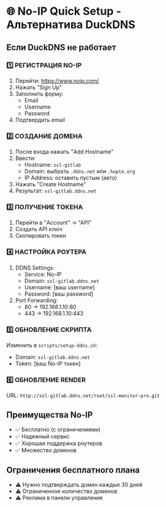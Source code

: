 # 🌐 No-IP Quick Setup - Альтернатива DuckDNS

## Если DuckDNS не работает

### 1️⃣ РЕГИСТРАЦИЯ NO-IP
1. Перейти: https://www.noip.com/
2. Нажать "Sign Up"
3. Заполнить форму:
   - Email
   - Username
   - Password
4. Подтвердить email

### 2️⃣ СОЗДАНИЕ ДОМЕНА
1. После входа нажать "Add Hostname"
2. Ввести:
   - Hostname: `ssl-gitlab`
   - Domain: выбрать `.ddns.net` или `.hopto.org`
   - IP Address: оставить пустым (авто)
3. Нажать "Create Hostname"
4. Результат: `ssl-gitlab.ddns.net`

### 3️⃣ ПОЛУЧЕНИЕ ТОКЕНА
1. Перейти в "Account" → "API"
2. Создать API ключ
3. Скопировать токен

### 4️⃣ НАСТРОЙКА РОУТЕРА
1. DDNS Settings:
   - Service: No-IP
   - Domain: `ssl-gitlab.ddns.net`
   - Username: [ваш username]
   - Password: [ваш password]
2. Port Forwarding:
   - 80 → 192.168.1.10:80
   - 443 → 192.168.1.10:443

### 5️⃣ ОБНОВЛЕНИЕ СКРИПТА
Изменить в `scripts/setup-ddns.sh`:
- Domain: `ssl-gitlab.ddns.net`
- Token: [ваш No-IP токен]

### 6️⃣ ОБНОВЛЕНИЕ RENDER
URL: `http://ssl-gitlab.ddns.net/root/ssl-monitor-pro.git`

## Преимущества No-IP
- ✅ Бесплатно (с ограничениями)
- ✅ Надежный сервис
- ✅ Хорошая поддержка роутеров
- ✅ Множество доменов

## Ограничения бесплатного плана
- ⚠️ Нужно подтверждать домен каждые 30 дней
- ⚠️ Ограниченное количество доменов
- ⚠️ Реклама в панели управления
